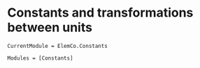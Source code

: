 # Constants and transformations between units

```@meta
CurrentModule = ElemCo.Constants
```

```@autodocs
Modules = [Constants]
``` 
